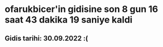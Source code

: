 # ofarukbicer'in gidisine son 8 gun 16 saat 43 dakika 19 saniye kaldi

## Gidis tarihi: 30.09.2022 :(